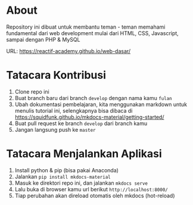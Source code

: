# About
Repository ini dibuat untuk membantu teman - teman memahami fundamental dari web development mulai dari HTML, CSS, Javascript, sampai dengan PHP & MySQL

URL: https://reactif-academy.github.io/web-dasar/

# Tatacara Kontribusi
1. Clone repo ini 
2. Buat branch baru dari branch `develop` dengan nama kamu `fulan`
3. Ubah dokumentasi pembelajaran, kita menggunakan markdown untuk menulis tutorial ini, selengkapnya bisa dibaca di https://squidfunk.github.io/mkdocs-material/getting-started/
4. Buat pull request ke branch `develop` dari branch kamu
5. Jangan langsung push ke `master`

# Tatacara Menjalankan Aplikasi
1. Install python & pip (bisa pakai Anaconda)
2. Jalankan `pip install mkdocs-material`
3. Masuk ke direktori repo ini, dan jalankan `mkdocs serve`
4. Lalu buka di browser kamu url berikut `http://localhost:8000/`
5. Tiap perubahan akan direload otomatis oleh mkdocs (hot-reload)

